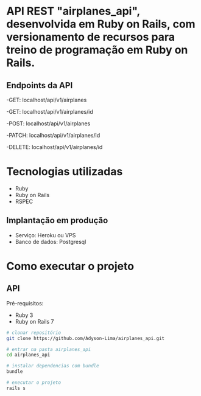 # API REST "airplanes_api", desenvolvida em Ruby on Rails, com versionamento de recursos para treino de programação em Ruby on Rails. 

## Endpoints da API 
-GET: localhost/api/v1/airplanes

-GET: localhost/api/v1/airplanes/id

-POST: localhost/api/v1/airplanes

-PATCH: localhost/api/v1/airplanes/id

-DELETE: localhost/api/v1/airplanes/id

# Tecnologias utilizadas

- Ruby
- Ruby on Rails
- RSPEC

## Implantação em produção
- Serviço: Heroku ou VPS
- Banco de dados: Postgresql

# Como executar o projeto

## API
Pré-requisitos:
 
- Ruby 3
- Ruby on Rails 7

```bash
# clonar repositório
git clone https://github.com/Adyson-Lima/airplanes_api.git

# entrar na pasta airplanes_api
cd airplanes_api

# instalar dependencias com bundle
bundle

# executar o projeto
rails s
```

